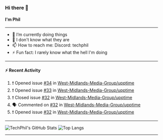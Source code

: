 ### Hi there 👋
#### I'm Phil

---

- 🔭 I’m currently doing things
- 🌱 I don't know what they are
- 📫 How to reach me: Discord: techphil
- ⚡ Fun fact: I rarely know what the hell I'm doing

---

#### ⚡ Recent Activity
<!--START_SECTION:activity-->
1. ❗️ Opened issue [#34](https://github.com//West-Midlands-Media-Group/upptime/issues/34) in [West-Midlands-Media-Group/upptime](https://github.com//West-Midlands-Media-Group/upptime)
2. ❗️ Opened issue [#33](https://github.com//West-Midlands-Media-Group/upptime/issues/33) in [West-Midlands-Media-Group/upptime](https://github.com//West-Midlands-Media-Group/upptime)
3. ❗️ Closed issue [#32](https://github.com//West-Midlands-Media-Group/upptime/issues/32) in [West-Midlands-Media-Group/upptime](https://github.com//West-Midlands-Media-Group/upptime)
4. 🗣 Commented on [#32](https://github.com//West-Midlands-Media-Group/upptime/issues/32) in [West-Midlands-Media-Group/upptime](https://github.com//West-Midlands-Media-Group/upptime)
5. ❗️ Opened issue [#32](https://github.com//West-Midlands-Media-Group/upptime/issues/32) in [West-Midlands-Media-Group/upptime](https://github.com//West-Midlands-Media-Group/upptime)
<!--END_SECTION:activity-->

---

![TechPhil's GitHub Stats](https://github-readme-stats.vercel.app/api?username=techphil&count_private=true)
![Top Langs](https://github-readme-stats.vercel.app/api/top-langs/?username=techphil)

---

